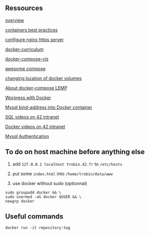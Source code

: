 ## Ressources

[overview](https://medium.com/swlh/wordpress-deployment-with-nginx-php-fpm-and-mariadb-using-docker-compose-55f59e5c1a)

[containers best practices](https://cloud.google.com/architecture/best-practices-for-building-containers)

[configure nginx https server](https://nginx.org/en/docs/http/configuring_https_servers.html)

[docker-curriculum](https://docker-curriculum.com/)

[docker-compose-viz](https://github.com/pmsipilot/docker-compose-viz)

[awesome compose](https://github.com/docker/awesome-compose)

[changing location of docker volumes](https://dbafromthecold.com/2018/05/02/changing-the-location-of-docker-named-volumes/)

[About docker-compose LEMP](https://tech.osteel.me/posts/docker-for-local-web-development-part-1-a-basic-lemp-stack)

[Worpress with Docker](https://www.hostinger.fr/tutoriels/docker-wordpress)

[Mysql bind-address into Docker container](http://txt.fliglio.com/2013/11/creating-a-mysql-docker-container/)

[SQL videos on 42 intranet](https://elearning.intra.42.fr/searches/search?query=sql)

[Docker videos on 42 intranet](https://elearning.intra.42.fr/searches/search?query=docker)

[Mysql Authentication](https://mariadb.com/kb/en/authentication-plugin-unix-socket/)

## To do on host machine before anything else

1. add `127.0.0.1 localhost trobin.42.fr` to `/etc/hosts`

2. put some `index.html` into `/home/trobin/data/www`

3. use docker without sudo (optionnal)

```
sudo groupadd docker && \
sudo usermod -aG docker $USER && \
newgrp docker
```

## Useful commands

`docker run -it repository:tag`
